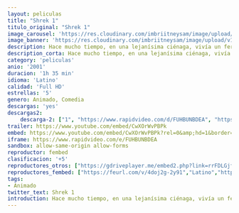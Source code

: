 ```yaml
---
layout: peliculas
title: "Shrek 1"
titulo_original: "Shrek 1"
image_carousel: 'https://res.cloudinary.com/imbriitneysam/image/upload/v1542779401/sherk1-poster-min.jpg'
image_banner: 'https://res.cloudinary.com/imbriitneysam/image/upload/v1542779402/sher-banner-min.jpg'
description: Hace mucho tiempo, en una lejanísima ciénaga, vivía un feroz ogro llamado Shrek. ... Para salvar su territorio, Shrek hace un pacto con Farquaad y emprende viaje para conseguir que la bella princesa Fiona acceda a ser la novia del Lord.
description_corta: Hace mucho tiempo, en una lejanísima ciénaga, vivía un feroz ogro llamado Shrek. ... Para salvar su territorio, Shrek hace un pacto con Farquaad y emprende viaje para conseguir que la bella princesa Fiona acceda a ser la novia del Lord.
category: 'peliculas'
anio: '2001'
duracion: '1h 35 min'
idioma: 'Latino'
calidad: 'Full HD'
estrellas: '5'
genero: Animado, Comedia
descargas: 'yes'
descargas2:
    descarga-2: ["1", "https://www.rapidvideo.com/d/FUHBUNBDEA", "https://www.google.com/s2/favicons?domain=www.rapidvideo.com","RapidVideo","https://res.cloudinary.com/imbriitneysam/image/upload/v1541473684/mexico.png", "Latino", "Full HD"]
trailer: https://www.youtube.com/embed/CwXOrWvPBPk
embed: https://www.youtube.com/embed/CwXOrWvPBPk?rel=0&amp;hd=1&border=0&wmode=opaque&enablejsapi=1&modestbranding=1&controls=1&showinfo=1
iframe: https://www.rapidvideo.com/e/FUHBUNBDEA
sandbox: allow-same-origin allow-forms
reproductor: fembed
clasificacion: '+5'
reproductores_otros: ["https://gdriveplayer.me/embed2.php?link=rrFDLGjfmZ6e9FfnP42l9ApzXkpczEvGvPSruObFmXF2dunDMCiTawvY28W5wrCze1XrP2I3FO0a3GrrW8pDoM5halhHWNFBTnmYp%252BIIgIydpGpzHOnNC5flzvAhZnyDMejNHmy9SnMOsmXpDb%252BGL1BbcRIHk%252FWJwP12O4JOTbr92EUYrjpJ%252BtBPZAqX35NVknoLsbjFCbNevIOnQxfFlg","Latino","https://www.zembed.to/public/dist/asteroid.html?id=cf7932de3d10c033cd14f1b36c098116&title=Shrek","Latino","https://mstream.website/ki4pf7ksj947","Latino"]
reproductores_fembed: ["https://feurl.com/v/4doj2g-2y91","Latino","https://feurl.com/v/gq0gkb-dr188jyj","Latino"]
tags:
- Animado
twitter_text: Shrek 1
introduction: Hace mucho tiempo, en una lejanísima ciénaga, vivía un feroz ogro llamado Shrek. ... Para salvar su territorio, Shrek hace un pacto con Farquaad y emprende viaje para conseguir que la bella princesa Fiona acceda a ser la novia del Lord.
---
```












